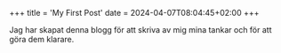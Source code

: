 +++
title = 'My First Post'
date = 2024-04-07T08:04:45+02:00
+++

Jag har skapat denna blogg för att skriva av mig mina tankar och för att göra dem klarare.